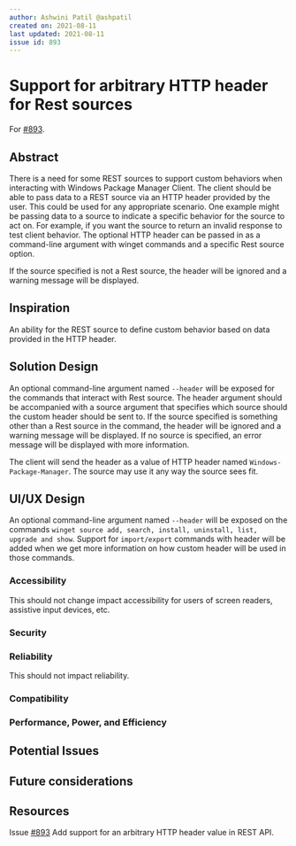 ```yaml
---
author: Ashwini Patil @ashpatil
created on: 2021-08-11
last updated: 2021-08-11
issue id: 893
---
```


# Support for arbitrary HTTP header for Rest sources

For [#893](https://github.com/microsoft/winget-cli/issues/893).

## Abstract

There is a need for some REST sources to support custom behaviors when interacting with Windows Package Manager Client. The client should be able to pass data to a REST source via an HTTP header provided by the user. This could be used for any appropriate scenario. One example might be passing data to a source to indicate a specific behavior for the source to act on. For example, if you want the source to return an invalid response to test client behavior.
The optional HTTP header can be passed in as a command-line argument with winget commands and a specific Rest source option.

If the source specified is not a Rest source, the header will be ignored and a warning message will be displayed.

## Inspiration

An ability for the REST source to define custom behavior based on data provided in the HTTP header.

## Solution Design

An optional command-line argument named `--header` will be exposed for the commands that interact with Rest source. The header argument should be accompanied with a source argument that specifies which source should the custom header should be sent to. If the source specified is something other than a Rest source in the command, the header will be ignored and a warning message will be displayed. If no source is specified, an error message will be displayed with more information.

The client will send the header as a value of HTTP header named `Windows-Package-Manager`. The source may use it any way the source sees fit.

## UI/UX Design

An optional command-line argument named `--header` will be exposed on the commands `winget source add, search, install, uninstall, list, upgrade and show`. Support for `import/export` commands with header will be added when we get more information on how custom header will be used in those commands.

### Accessibility

This should not change impact accessibility for users of screen readers, assistive input devices, etc.

### Security

### Reliability

This should not impact reliability.

### Compatibility

### Performance, Power, and Efficiency

## Potential Issues

## Future considerations

## Resources

Issue [#893](https://github.com/microsoft/winget-cli/issues/893) Add support for an arbitrary HTTP header value in REST API.
